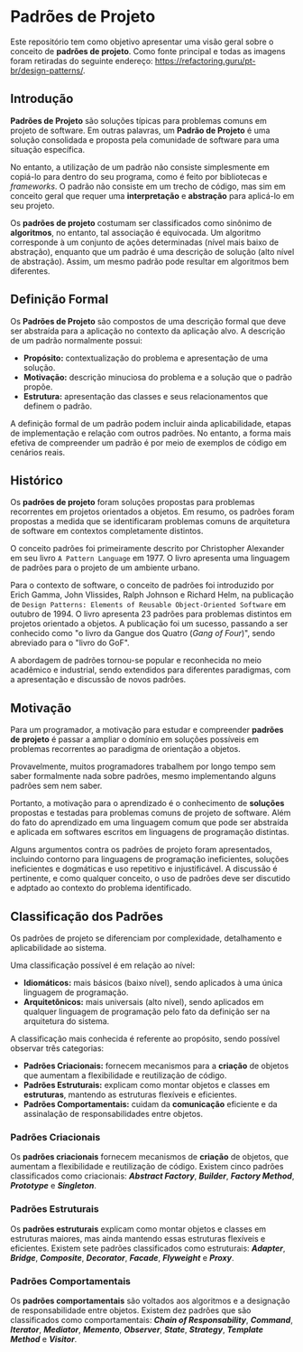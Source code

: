 # Padrões de Projeto

Este repositório tem como objetivo apresentar uma visão geral sobre o conceito de **padrões de projeto**. Como fonte principal e todas as imagens foram retiradas do seguinte endereço: <https://refactoring.guru/pt-br/design-patterns/>.

## Introdução

**Padrões de Projeto** são soluções típicas para problemas comuns em projeto de software. Em outras palavras, um **Padrão de Projeto** é uma solução consolidada e proposta pela comunidade de software para uma situação específica.

No entanto, a utilização de um padrão não consiste simplesmente em copiá-lo para dentro do seu programa, como é feito por bibliotecas e *frameworks*. O padrão não consiste em um trecho de código, mas sim em conceito geral que requer uma **interpretação** e **abstração** para aplicá-lo em seu projeto.

Os **padrões de projeto** costumam ser classificados como sinônimo de **algoritmos**, no entanto, tal associação é equivocada. Um algoritmo corresponde à um conjunto de ações determinadas (nível mais baixo de abstração), enquanto que um padrão é uma descrição de solução (alto nível de abstração). Assim, um mesmo padrão pode resultar em algoritmos bem diferentes.

## Definição Formal

Os **Padrões de Projeto** são compostos de uma descrição formal que deve ser abstraída para a aplicação no contexto da aplicação alvo. A descrição de um padrão normalmente possui:

* **Propósito:** contextualização do problema e apresentação de uma solução.
* **Motivação:** descrição minuciosa do problema e a solução que o padrão propõe.
* **Estrutura:** apresentação das classes e seus relacionamentos que definem o padrão.

A definição formal de um padrão podem incluir ainda aplicabilidade, etapas de implementação e relação com outros padrões. No entanto, a forma mais efetiva de compreender um padrão é por meio de exemplos de código em cenários reais.

## Histórico

Os **padrões de projeto** foram soluções propostas para problemas recorrentes em projetos orientados a objetos. Em resumo, os padrões foram propostas a medida que se identificaram problemas comuns de arquitetura de software em contextos completamente distintos.

O conceito padrões foi primeiramente descrito por Christopher Alexander em seu livro `A Pattern Language` em 1977. O livro apresenta uma linguagem de padrões para o projeto de um ambiente urbano.

Para o contexto de software, o conceito de padrões foi introduzido por Erich Gamma, John Vlissides, Ralph Johnson e Richard Helm, na publicação de `Design Patterns: Elements of Reusable Object-Oriented Software` em outubro de 1994. O livro apresenta 23 padrões para problemas distintos em projetos orientado a objetos. A publicação foi um sucesso, passando a ser conhecido como "o livro da Gangue dos Quatro (*Gang of Four*)", sendo abreviado para o "livro do GoF".

A abordagem de padrões tornou-se popular e reconhecida no meio acadêmico e industrial, sendo extendidos para diferentes paradigmas, com a apresentação e discussão de novos padrões.

## Motivação

Para um programador, a motivação para estudar e compreender **padrões de projeto** é passar a ampliar o domínio em soluções possíveis em problemas recorrentes ao paradigma de orientação a objetos.

Provavelmente, muitos programadores trabalhem por longo tempo sem saber formalmente nada sobre padrões, mesmo implementando alguns padrões sem nem saber.

Portanto, a motivação para o aprendizado é o conhecimento de **soluções** propostas e testadas para problemas comuns de projeto de software. Além do fato do aprendizado em uma linguagem comum que pode ser abstraída e aplicada em softwares escritos em linguagens de programação distintas.

Alguns argumentos contra os padrões de projeto foram apresentados, incluindo contorno para linguagens de programação ineficientes, soluções ineficientes e dogmáticas e uso repetitivo e injustificável. A discussão é pertinente, e como qualquer conceito, o uso de padrões deve ser discutido e adptado ao contexto do problema identificado.

## Classificação dos Padrões

Os padrões de projeto se diferenciam por complexidade, detalhamento e aplicabilidade ao sistema.

Uma classificação possível é em relação ao nível:

* **Idiomáticos:** mais básicos (baixo nível), sendo aplicados à uma única linguagem de programação.
* **Arquitetônicos:** mais universais (alto nível), sendo aplicados em qualquer linguagem de programação pelo fato da definição ser na arquitetura do sistema.

A classificação mais conhecida é referente ao propósito, sendo possível observar três categorias:

* **Padrões Criacionais:** fornecem mecanismos para a **criação** de objetos que aumentam a flexibilidade e reutilização de código.
* **Padrões Estruturais:** explicam como montar objetos e classes em **estruturas**, mantendo as estruturas flexíveis e eficientes.
* **Padrões Comportamentais:** cuidam da **comunicação** eficiente e da assinalação de responsabilidades entre objetos.

### Padrões Criacionais

Os **padrões criacionais** fornecem mecanismos de **criação** de objetos, que aumentam a flexibilidade e reutilização de código. Existem cinco padrões classificados como criacionais: ***Abstract Factory***, ***Builder***, ***Factory Method***, ***Prototype*** e ***Singleton***.

### Padrões Estruturais

Os **padrões estruturais** explicam como montar objetos e classes em estruturas maiores, mas ainda mantendo essas estruturas flexíveis e eficientes. Existem sete padrões classificados como estruturais: ***Adapter***, ***Bridge***, ***Composite***, ***Decorator***, ***Facade***, ***Flyweight*** e ***Proxy***.

### Padrões Comportamentais

Os **padrões comportamentais** são voltados aos algoritmos e a designação de responsabilidade entre objetos. Existem dez padrões que são classificados como comportamentais: ***Chain of Responsability***, ***Command***, ***Iterator***, ***Mediator***, ***Memento***, ***Observer***, ***State***, ***Strategy***, ***Template Method*** e ***Visitor***.
